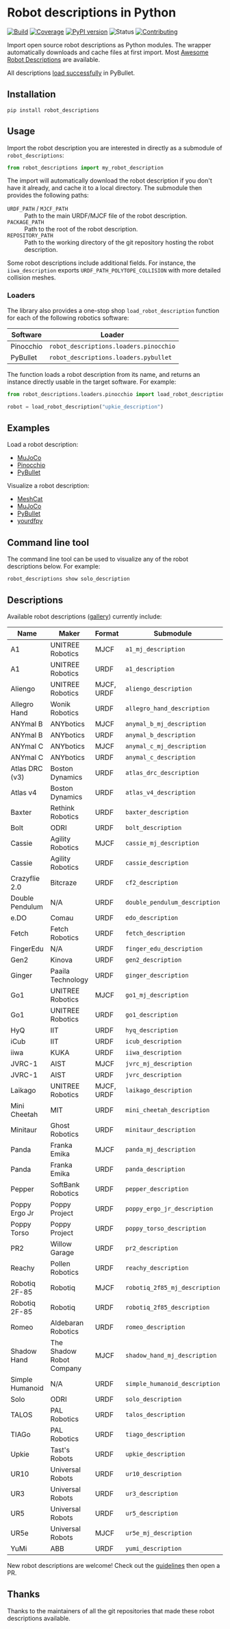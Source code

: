 # Robot descriptions in Python

[![Build](https://img.shields.io/github/workflow/status/stephane-caron/robot_descriptions.py/CI)](https://github.com/stephane-caron/robot_descriptions.py/actions)
[![Coverage](https://coveralls.io/repos/github/stephane-caron/robot_descriptions.py/badge.svg?branch=master)](https://coveralls.io/github/stephane-caron/robot_descriptions.py?branch=master)
[![PyPI version](https://img.shields.io/pypi/v/robot_descriptions)](https://pypi.org/project/robot_descriptions/)
![Status](https://img.shields.io/pypi/status/robot_descriptions)
[![Contributing](https://img.shields.io/badge/PRs-welcome-green.svg)](https://github.com/stephane-caron/robot_descriptions.py/tree/master/CONTRIBUTING.md)

Import open source robot descriptions as Python modules. The wrapper automatically downloads and cache files at first import. Most [Awesome Robot Descriptions](https://github.com/robot-descriptions/awesome-robot-descriptions) are available.

All descriptions [load successfully](https://github.com/stephane-caron/robot_descriptions.py#loaders) in PyBullet.

## Installation

```console
pip install robot_descriptions
```

## Usage

Import the robot description you are interested in directly as a submodule of ``robot_descriptions``:

```python
from robot_descriptions import my_robot_description
```

The import will automatically download the robot description if you don't have it already, and cache it to a local directory. The submodule then provides the following paths:

<dl>
    <dt>
        <code>URDF_PATH</code> / <code>MJCF_PATH</code>
    </dt>
    <dd>
        Path to the main URDF/MJCF file of the robot description.
    </dd>
    <dt>
        <code>PACKAGE_PATH</code>
    </dt>
    <dd>
        Path to the root of the robot description.
    </dd>
    <dt>
        <code>REPOSITORY_PATH</code>
    </dt>
    <dd>
        Path to the working directory of the git repository hosting the robot description.
    </dd>
</dl>

Some robot descriptions include additional fields. For instance, the ``iiwa_description`` exports ``URDF_PATH_POLYTOPE_COLLISION`` with more detailed collision meshes.

### Loaders

The library also provides a one-stop shop `load_robot_description` function for each of the following robotics software:

| Software  | Loader                                 |
|-----------|----------------------------------------|
| Pinocchio | `robot_descriptions.loaders.pinocchio` |
| PyBullet  | `robot_descriptions.loaders.pybullet`  |

The function loads a robot description from its name, and returns an instance directly usable in the target software. For example:

```python
from robot_descriptions.loaders.pinocchio import load_robot_description

robot = load_robot_description("upkie_description")
```

## Examples

Load a robot description:

- [MuJoCo](https://github.com/stephane-caron/robot_descriptions.py/tree/master/examples/load_in_mujoco.py)
- [Pinocchio](https://github.com/stephane-caron/robot_descriptions.py/tree/master/examples/load_in_pinocchio.py)
- [PyBullet](https://github.com/stephane-caron/robot_descriptions.py/tree/master/examples/load_in_pybullet.py)

Visualize a robot description:

- [MeshCat](https://github.com/stephane-caron/robot_descriptions.py/tree/master/examples/show_in_meshcat.py)
- [MuJoCo](https://github.com/stephane-caron/robot_descriptions.py/tree/master/examples/show_in_mujoco.py)
- [PyBullet](https://github.com/stephane-caron/robot_descriptions.py/tree/master/examples/show_in_pybullet.py)
- [yourdfpy](https://github.com/stephane-caron/robot_descriptions.py/tree/master/examples/show_in_yourdfpy.py)

## Command line tool

The command line tool can be used to visualize any of the robot descriptions below. For example:

```console
robot_descriptions show solo_description
```

## Descriptions

Available robot descriptions ([gallery](https://github.com/robot-descriptions/awesome-robot-descriptions#gallery)) currently include:

| Name                  | Maker                    | Format     | Submodule                     |
|-----------------------|--------------------------|------------|-------------------------------|
| A1                    | UNITREE Robotics         | MJCF       | `a1_mj_description`           |
| A1                    | UNITREE Robotics         | URDF       | `a1_description`              |
| Aliengo               | UNITREE Robotics         | MJCF, URDF | `aliengo_description`         |
| Allegro Hand          | Wonik Robotics           | URDF       | `allegro_hand_description`    |
| ANYmal B              | ANYbotics                | MJCF       | `anymal_b_mj_description`     |
| ANYmal B              | ANYbotics                | URDF       | `anymal_b_description`        |
| ANYmal C              | ANYbotics                | MJCF       | `anymal_c_mj_description`     |
| ANYmal C              | ANYbotics                | URDF       | `anymal_c_description`        |
| Atlas DRC (v3)        | Boston Dynamics          | URDF       | `atlas_drc_description`       |
| Atlas v4              | Boston Dynamics          | URDF       | `atlas_v4_description`        |
| Baxter                | Rethink Robotics         | URDF       | `baxter_description`          |
| Bolt                  | ODRI                     | URDF       | `bolt_description`            |
| Cassie                | Agility Robotics         | MJCF       | `cassie_mj_description`       |
| Cassie                | Agility Robotics         | URDF       | `cassie_description`          |
| Crazyflie 2.0         | Bitcraze                 | URDF       | `cf2_description`             |
| Double Pendulum       | N/A                      | URDF       | `double_pendulum_description` |
| e.DO                  | Comau                    | URDF       | `edo_description`             |
| Fetch                 | Fetch Robotics           | URDF       | `fetch_description`           |
| FingerEdu             | N/A                      | URDF       | `finger_edu_description`      |
| Gen2                  | Kinova                   | URDF       | `gen2_description`            |
| Ginger                | Paaila Technology        | URDF       | `ginger_description`          |
| Go1                   | UNITREE Robotics         | MJCF       | `go1_mj_description`          |
| Go1                   | UNITREE Robotics         | URDF       | `go1_description`             |
| HyQ                   | IIT                      | URDF       | `hyq_description`             |
| iCub                  | IIT                      | URDF       | `icub_description`            |
| iiwa                  | KUKA                     | URDF       | `iiwa_description`            |
| JVRC-1                | AIST                     | MJCF       | `jvrc_mj_description`         |
| JVRC-1                | AIST                     | URDF       | `jvrc_description`            |
| Laikago               | UNITREE Robotics         | MJCF, URDF | `laikago_description`         |
| Mini Cheetah          | MIT                      | URDF       | `mini_cheetah_description`    |
| Minitaur              | Ghost Robotics           | URDF       | `minitaur_description`        |
| Panda                 | Franka Emika             | MJCF       | `panda_mj_description`        |
| Panda                 | Franka Emika             | URDF       | `panda_description`           |
| Pepper                | SoftBank Robotics        | URDF       | `pepper_description`          |
| Poppy Ergo Jr         | Poppy Project            | URDF       | `poppy_ergo_jr_description`   |
| Poppy Torso           | Poppy Project            | URDF       | `poppy_torso_description`     |
| PR2                   | Willow Garage            | URDF       | `pr2_description`             |
| Reachy                | Pollen Robotics          | URDF       | `reachy_description`          |
| Robotiq 2F-85         | Robotiq                  | MJCF       | `robotiq_2f85_mj_description` |
| Robotiq 2F-85         | Robotiq                  | URDF       | `robotiq_2f85_description`    |
| Romeo                 | Aldebaran Robotics       | URDF       | `romeo_description`           |
| Shadow Hand           | The Shadow Robot Company | MJCF       | `shadow_hand_mj_description`  |
| Simple Humanoid       | N/A                      | URDF       | `simple_humanoid_description` |
| Solo                  | ODRI                     | URDF       | `solo_description`            |
| TALOS                 | PAL Robotics             | URDF       | `talos_description`           |
| TIAGo                 | PAL Robotics             | URDF       | `tiago_description`           |
| Upkie                 | Tast's Robots            | URDF       | `upkie_description`           |
| UR10                  | Universal Robots         | URDF       | `ur10_description`            |
| UR3                   | Universal Robots         | URDF       | `ur3_description`             |
| UR5                   | Universal Robots         | URDF       | `ur5_description`             |
| UR5e                  | Universal Robots         | MJCF       | `ur5e_mj_description`         |
| YuMi                  | ABB                      | URDF       | `yumi_description`            |

New robot descriptions are welcome! Check out the [guidelines](https://github.com/stephane-caron/robot_descriptions.py/tree/master/CONTRIBUTING.md) then open a PR.

## Thanks

Thanks to the maintainers of all the git repositories that made these robot descriptions available.

